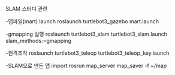 SLAM 스터디 관련

-맵파일(mart) launch
roslaunch turtlebot3_gazebo mart.launch

-gmapping 실행
roslaunch turtlebot3_slam turtlebot3_slam.launch slam_methods:=gmapping

-원격조작
roslaunch turtlebot3_teleop turtlebot3_teleop_key.launch

-SLAM으로 만든 맵 import
rosrun map_server map_saver -f ~/map